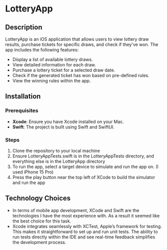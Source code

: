 # LotteryApp

## Description
LotteryApp is an iOS application that allows users to view lottery draw results, purchase tickets for specific draws, and check if they've won. The app includes the following features:
- Display a list of available lottery draws.
- View detailed information for each draw.
- Purchase a lottery ticket for a selected draw date.
- Check if the generated ticket has won based on pre-defined rules.
- View the winning rules within the app.

## Installation

### Prerequisites
- **Xcode**: Ensure you have Xcode installed on your Mac. 
- **Swift**: The project is built using Swift and SwiftUI.

### Steps
1. Clone the repository to your local machine
2. Ensure LotteryAppTests.swift is in the LotteryAppTests directory, and everything else is in the LotteryApp directory
3. To run the app, select a target device to simulate and run the app on. (I used iPhone 15 Pro)
4. Press the play button near the top left of XCode to build the simulator and run the app

## Technology Choices
- In terms of mobile app development, XCode and Swift are the technologies I have the most experience with. As a result it seemed like the best choice for this task.
- Xcode integrates seamlessly with XCTest, Apple’s framework for testing. This makes it straightforward to set up and run unit tests. The ability to run tests directly within the IDE and see real-time feedback simplifies the development process.

